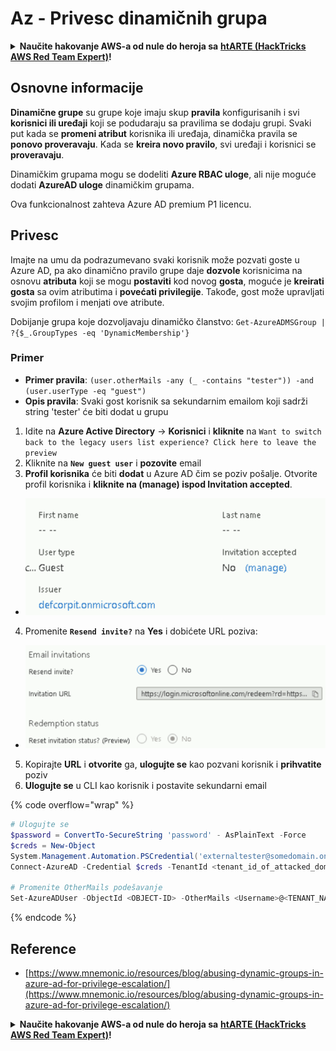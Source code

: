 # Az - Privesc dinamičnih grupa

<details>

<summary><strong>Naučite hakovanje AWS-a od nule do heroja sa</strong> <a href="https://training.hacktricks.xyz/courses/arte"><strong>htARTE (HackTricks AWS Red Team Expert)</strong></a><strong>!</strong></summary>

Drugi načini podrške HackTricks-u:

* Ako želite da vidite **vašu kompaniju reklamiranu u HackTricks-u** ili **preuzmete HackTricks u PDF formatu** proverite [**SUBSCRIPTION PLANS**](https://github.com/sponsors/carlospolop)!
* Nabavite [**zvanični PEASS & HackTricks swag**](https://peass.creator-spring.com)
* Otkrijte [**The PEASS Family**](https://opensea.io/collection/the-peass-family), našu kolekciju ekskluzivnih [**NFT-ova**](https://opensea.io/collection/the-peass-family)
* **Pridružite se** 💬 [**Discord grupi**](https://discord.gg/hRep4RUj7f) ili [**telegram grupi**](https://t.me/peass) ili nas **pratite** na **Twitter-u** 🐦 [**@hacktricks_live**](https://twitter.com/hacktricks_live)**.**
* **Podelite svoje hakovanje trikove slanjem PR-ova na** [**HackTricks**](https://github.com/carlospolop/hacktricks) i [**HackTricks Cloud**](https://github.com/carlospolop/hacktricks-cloud) github repozitorijume.

</details>

## Osnovne informacije

**Dinamične grupe** su grupe koje imaju skup **pravila** konfigurisanih i svi **korisnici ili uređaji** koji se podudaraju sa pravilima se dodaju grupi. Svaki put kada se **promeni atribut** korisnika ili uređaja, dinamička pravila se **ponovo proveravaju**. Kada se **kreira novo pravilo**, svi uređaji i korisnici se **proveravaju**.

Dinamičkim grupama mogu se dodeliti **Azure RBAC uloge**, ali nije moguće dodati **AzureAD uloge** dinamičkim grupama.

Ova funkcionalnost zahteva Azure AD premium P1 licencu.

## Privesc

Imajte na umu da podrazumevano svaki korisnik može pozvati goste u Azure AD, pa ako dinamično pravilo grupe daje **dozvole** korisnicima na osnovu **atributa** koji se mogu **postaviti** kod novog **gosta**, moguće je **kreirati gosta** sa ovim atributima i **povećati privilegije**. Takođe, gost može upravljati svojim profilom i menjati ove atribute.

Dobijanje grupa koje dozvoljavaju dinamičko članstvo: `Get-AzureADMSGroup | ?{$_.GroupTypes -eq 'DynamicMembership'}`

### Primer

* **Primer pravila**: `(user.otherMails -any (_ -contains "tester")) -and (user.userType -eq "guest")`
* **Opis pravila**: Svaki gost korisnik sa sekundarnim emailom koji sadrži string 'tester' će biti dodat u grupu

1. Idite na **Azure Active Directory** -> **Korisnici** i **kliknite** na `Want to switch back to the legacy users list experience? Click here to leave the preview`
2. Kliknite na **`New guest user`** i **pozovite** email
3. **Profil korisnika** će biti **dodat** u Azure AD čim se poziv pošalje. Otvorite profil korisnika i **kliknite na (manage) ispod Invitation accepted**.
* ![](<../../../.gitbook/assets/image (87) (1).png>)
4. Promenite **`Resend invite?`** na **Yes** i dobićete URL poziva:
* ![](<../../../.gitbook/assets/image (11) (1) (2) (1).png>)
5. Kopirajte **URL** i **otvorite** ga, **ulogujte se** kao pozvani korisnik i **prihvatite** poziv
6. **Ulogujte se** u CLI kao korisnik i postavite sekundarni email

{% code overflow="wrap" %}
```powershell
# Ulogujte se
$password = ConvertTo-SecureString 'password' - AsPlainText -Force
$creds = New-Object
System.Management.Automation.PSCredential('externaltester@somedomain.onmicrosoft.com', $Password)
Connect-AzureAD -Credential $creds -TenantId <tenant_id_of_attacked_domain>

# Promenite OtherMails podešavanje
Set-AzureADUser -ObjectId <OBJECT-ID> -OtherMails <Username>@<TENANT_NAME>.onmicrosoft.com -Verbose
```
{% endcode %}



## Reference

* [https://www.mnemonic.io/resources/blog/abusing-dynamic-groups-in-azure-ad-for-privilege-escalation/](https://www.mnemonic.io/resources/blog/abusing-dynamic-groups-in-azure-ad-for-privilege-escalation/)

<details>

<summary><strong>Naučite hakovanje AWS-a od nule do heroja sa</strong> <a href="https://training.hacktricks.xyz/courses/arte"><strong>htARTE (HackTricks AWS Red Team Expert)</strong></a><strong>!</strong></summary>

Drugi načini podrške HackTricks-u:

* Ako želite da vidite **vašu kompaniju reklamiranu u HackTricks-u** ili **preuzmete HackTricks u PDF formatu** proverite [**SUBSCRIPTION PLANS**](https://github.com/sponsors/carlospolop)!
* Nabavite [**zvanični PEASS & HackTricks swag**](https://peass.creator-spring.com)
* Otkrijte [**The PEASS Family**](https://opensea.io/collection/the-peass-family), našu kolekciju ekskluzivnih [**NFT-ova**](https://opensea.io/collection/the-peass-family)
* **Pridružite se** 💬 [**Discord grupi**](https://discord.gg/hRep4RUj7f) ili [**telegram grupi**](https://t.me/peass) ili nas **pratite** na **Twitter-u** 🐦 [**@hacktricks_live**](https://twitter.com/hacktricks_live)**.**
* **Podelite svoje hakovanje trikove slanjem PR-ova na** [**HackTricks**](https://github.com/carlospolop/hacktricks) i [**HackTricks Cloud**](https://github.com/carlospolop/hacktricks-cloud) github repozitorijume.

</details>

